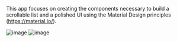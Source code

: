 This app focuses on creating the components necessary to build a scrollable list and a polished UI using the Material Design principles (https://material.io/).

![image](https://user-images.githubusercontent.com/49280040/236422421-39b478fd-7edc-4337-b3fb-c2828abf27f1.png)
![image](https://user-images.githubusercontent.com/49280040/236422738-b07fa958-22c7-455a-9b66-828e19e788ae.png)
